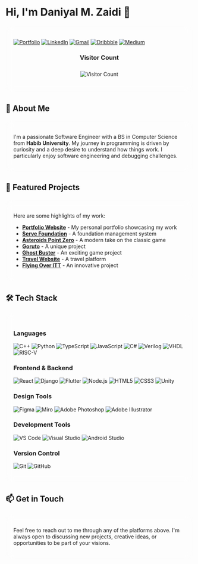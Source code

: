 # Hi, I'm Daniyal M. Zaidi 👋

<div style="background: rgba(255, 255, 255, 0.1); backdrop-filter: blur(10px); -webkit-backdrop-filter: blur(10px); border-radius: 15px; padding: 20px; margin: 20px 0; border: 1px solid rgba(255, 255, 255, 0.2);">

[![Portfolio](https://img.shields.io/badge/Portfolio-000000?style=for-the-badge&logo=About.me&logoColor=white)](https://daniyal-murtaza.github.io/)
[![LinkedIn](https://img.shields.io/badge/LinkedIn-0077B5?style=for-the-badge&logo=linkedin&logoColor=white)](https://www.linkedin.com/in/daniyal-murtaza-508a891b5)
[![Gmail](https://img.shields.io/badge/Gmail-D14836?style=for-the-badge&logo=gmail&logoColor=white)](mailto:syeddaniyalmurtaza7@gmail.com)
[![Dribbble](https://img.shields.io/badge/Dribbble-EA4C89?style=for-the-badge&logo=dribbble&logoColor=white)](https://dribbble.com/daniyal_murtaza)
[![Medium](https://img.shields.io/badge/Medium-12100E?style=for-the-badge&logo=medium&logoColor=white)](https://medium.com/@Daniyal-Murtaza)

<h3 align="center">Visitor Count</h3>
<div align='center' style="background: rgba(255, 255, 255, 0.05); backdrop-filter: blur(5px); -webkit-backdrop-filter: blur(5px); border-radius: 10px; padding: 10px; margin: 10px 0;">
  <img src="https://profile-counter.glitch.me/Daniyal-Murtaza/count.svg" alt="Visitor Count"/>
</div>


</div>

## 🚀 About Me

<div style="background: rgba(255, 255, 255, 0.1); backdrop-filter: blur(10px); -webkit-backdrop-filter: blur(10px); border-radius: 15px; padding: 20px; margin: 20px 0; border: 1px solid rgba(255, 255, 255, 0.2);">

I'm a passionate Software Engineer with a BS in Computer Science from **Habib University**. My journey in programming is driven by curiosity and a deep desire to understand how things work. I particularly enjoy software engineering and debugging challenges.

</div>

## 💼 Featured Projects

<div style="background: rgba(255, 255, 255, 0.1); backdrop-filter: blur(10px); -webkit-backdrop-filter: blur(10px); border-radius: 15px; padding: 20px; margin: 20px 0; border: 1px solid rgba(255, 255, 255, 0.2);">

Here are some highlights of my work:

- [**Portfolio Website**](https://daniyal-murtaza.github.io/) - My personal portfolio showcasing my work
- [**Serve Foundation**](https://github.com/Daniyal-Murtaza/ServeFoundation) - A foundation management system
- [**Asteroids Point Zero**](https://github.com/Daniyal-Murtaza/asteroids-point-zero) - A modern take on the classic game
- [**Goruto**](https://github.com/Daniyal-Murtaza/Goruto) - A unique project
- [**Ghost Buster**](https://github.com/Daniyal-Murtaza/Ghost-Buster) - An exciting game project
- [**Travel Website**](https://github.com/Daniyal-Murtaza/Travel-website) - A travel platform
- [**Flying Over ITT**](https://github.com/Daniyal-Murtaza/Flying-Over-itt) - An innovative project

</div>

## 🛠️ Tech Stack

<div style="background: rgba(255, 255, 255, 0.1); backdrop-filter: blur(10px); -webkit-backdrop-filter: blur(10px); border-radius: 15px; padding: 20px; margin: 20px 0; border: 1px solid rgba(255, 255, 255, 0.2);">

### Languages
![C++](https://img.shields.io/badge/C++-00599C?style=for-the-badge&logo=c%2B%2B&logoColor=white)
![Python](https://img.shields.io/badge/Python-3776AB?style=for-the-badge&logo=python&logoColor=white)
![TypeScript](https://img.shields.io/badge/TypeScript-007ACC?style=for-the-badge&logo=typescript&logoColor=white)
![JavaScript](https://img.shields.io/badge/JavaScript-F7DF1E?style=for-the-badge&logo=javascript&logoColor=black)
![C#](https://img.shields.io/badge/C%23-239120?style=for-the-badge&logo=c-sharp&logoColor=white)
![Verilog](https://img.shields.io/badge/Verilog-FF0000?style=for-the-badge&logo=verilog&logoColor=white)
![VHDL](https://img.shields.io/badge/VHDL-00979D?style=for-the-badge&logo=vhdl&logoColor=white)
![RISC-V](https://img.shields.io/badge/RISC--V-000000?style=for-the-badge&logo=risc-v&logoColor=white)

### Frontend & Backend
![React](https://img.shields.io/badge/React-20232A?style=for-the-badge&logo=react&logoColor=61DAFB)
![Django](https://img.shields.io/badge/Django-092E20?style=for-the-badge&logo=django&logoColor=white)
![Flutter](https://img.shields.io/badge/Flutter-02569B?style=for-the-badge&logo=flutter&logoColor=white)
![Node.js](https://img.shields.io/badge/Node.js-339933?style=for-the-badge&logo=nodedotjs&logoColor=white)
![HTML5](https://img.shields.io/badge/HTML5-E34F26?style=for-the-badge&logo=html5&logoColor=white)
![CSS3](https://img.shields.io/badge/CSS3-1572B6?style=for-the-badge&logo=css3&logoColor=white)
![Unity](https://img.shields.io/badge/Unity-100000?style=for-the-badge&logo=unity&logoColor=white)

### Design Tools
![Figma](https://img.shields.io/badge/Figma-F24E1E?style=for-the-badge&logo=figma&logoColor=white)
![Miro](https://img.shields.io/badge/Miro-FFD02F?style=for-the-badge&logo=miro&logoColor=white)
![Adobe Photoshop](https://img.shields.io/badge/Adobe%20Photoshop-31A8FF?style=for-the-badge&logo=adobe-photoshop&logoColor=white)
![Adobe Illustrator](https://img.shields.io/badge/Adobe%20Illustrator-FF9A00?style=for-the-badge&logo=adobe-illustrator&logoColor=white)

### Development Tools
![VS Code](https://img.shields.io/badge/VS%20Code-007ACC?style=for-the-badge&logo=visual-studio-code&logoColor=white)
![Visual Studio](https://img.shields.io/badge/Visual%20Studio-5C2D91?style=for-the-badge&logo=visual-studio&logoColor=white)
![Android Studio](https://img.shields.io/badge/Android%20Studio-3DDC84?style=for-the-badge&logo=android-studio&logoColor=white)

### Version Control
![Git](https://img.shields.io/badge/Git-F05032?style=for-the-badge&logo=git&logoColor=white)
![GitHub](https://img.shields.io/badge/GitHub-100000?style=for-the-badge&logo=github&logoColor=white)

</div>

## 📫 Get in Touch

<div style="background: rgba(255, 255, 255, 0.1); backdrop-filter: blur(10px); -webkit-backdrop-filter: blur(10px); border-radius: 15px; padding: 20px; margin: 20px 0; border: 1px solid rgba(255, 255, 255, 0.2);">

Feel free to reach out to me through any of the platforms above. I'm always open to discussing new projects, creative ideas, or opportunities to be part of your visions.

</div>


